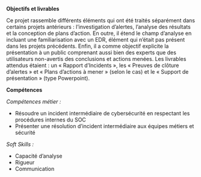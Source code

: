 **Objectifs et livrables**

Ce projet rassemble différents éléments qui ont été traités séparément dans certains projets antérieurs : l’investigation d’alertes, l’analyse des résultats et la conception de plans d’action. En outre, il étend le champ d’analyse en incluant une familiarisation avec un EDR, élément qui n’était pas présent dans les projets précédents.
Enfin, il a comme objectif explicite la présentation à un public comprenant aussi bien des experts que des utilisateurs non-avertis des conclusions et actions menées.
Les livrables attendus étaient : un « Rapport d’Incidents », les « Preuves de clôture d’alertes » et « Plans d’actions à mener » (selon le cas) et le « Support de présentation » (type Powerpoint).

**Compétences**

*Compétences métier :*

- Résoudre un incident intermédiaire de cybersécurité en respectant les procédures internes du SOC
- Présenter une résolution d’incident intermédiaire aux équipes métiers et sécurité

*Soft Skills :*

- Capacité d’analyse
- Rigueur
- Communication
